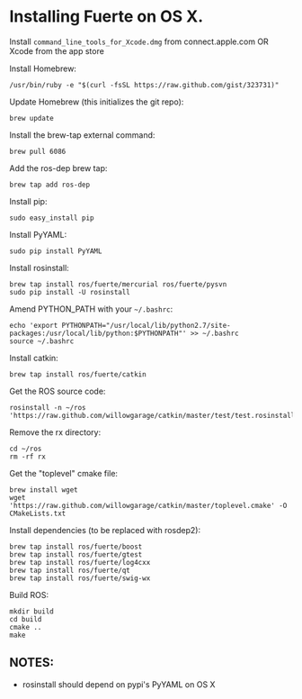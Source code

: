 # Installing Fuerte on OS X.

Install `command_line_tools_for_Xcode.dmg` from connect.apple.com OR Xcode from the app store

Install Homebrew:

    /usr/bin/ruby -e "$(curl -fsSL https://raw.github.com/gist/323731)"

Update Homebrew (this initializes the git repo):

    brew update

Install the brew-tap external command:

    brew pull 6086

Add the ros-dep brew tap:

    brew tap add ros-dep

Install pip:

    sudo easy_install pip

Install PyYAML:

    sudo pip install PyYAML

Install rosinstall:

    brew tap install ros/fuerte/mercurial ros/fuerte/pysvn
    sudo pip install -U rosinstall

Amend PYTHON_PATH with your `~/.bashrc`:

    echo 'export PYTHONPATH="/usr/local/lib/python2.7/site-packages:/usr/local/lib/python:$PYTHONPATH"' >> ~/.bashrc
    source ~/.bashrc

Install catkin:

    brew tap install ros/fuerte/catkin

Get the ROS source code:

    rosinstall -n ~/ros 'https://raw.github.com/willowgarage/catkin/master/test/test.rosinstall'

Remove the rx directory:

    cd ~/ros
    rm -rf rx

Get the "toplevel" cmake file:

    brew install wget
    wget 'https://raw.github.com/willowgarage/catkin/master/toplevel.cmake' -O CMakeLists.txt

Install dependencies (to be replaced with rosdep2):

    brew tap install ros/fuerte/boost
    brew tap install ros/fuerte/gtest
    brew tap install ros/fuerte/log4cxx
    brew tap install ros/fuerte/qt
    brew tap install ros/fuerte/swig-wx

Build ROS:

    mkdir build
    cd build
    cmake ..
    make

## NOTES:

* rosinstall should depend on pypi's PyYAML on OS X
